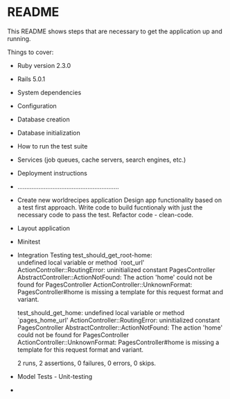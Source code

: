 # README

This README shows steps that are necessary to get the
application up and running.

Things to cover:

* Ruby version 2.3.0

* Rails 5.0.1

* System dependencies

* Configuration

* Database creation

* Database initialization

* How to run the test suite

* Services (job queues, cache servers, search engines, etc.)

* Deployment instructions

* ..........................................................

* Create new worldrecipes application
    Design app functionality based on a test first approach.
    Write code to build fucntionaly with just the necessary code to pass the test.
    Refactor code - clean-code.

* Layout application

* Minitest

* Integration Testing
    test_should_get_root-home:  
      undefined local variable or method `root_url'
      ActionController::RoutingError: uninitialized constant PagesController
      AbstractController::ActionNotFound: The action 'home' could not be found for PagesController
      ActionController::UnknownFormat: PagesController#home is missing a template for this request format and variant.
    
    test_should_get_home: 
      undefined local variable or method `pages_home_url'
      ActionController::RoutingError: uninitialized constant PagesController
      AbstractController::ActionNotFound: The action 'home' could not be found for PagesController
      ActionController::UnknownFormat: PagesController#home is missing a template for this request format and variant.

    2 runs, 2 assertions, 0 failures, 0 errors, 0 skips.

* Model Tests - Unit-testing

* 




